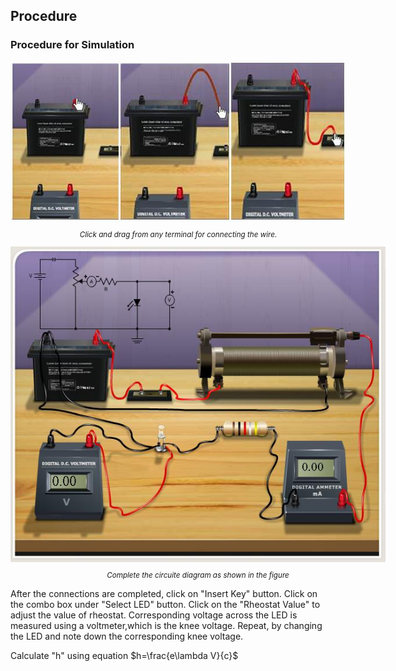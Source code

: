## Procedure

###  Procedure for Simulation



<div style="display: block; margin-left: auto; margin-right: auto; text-align: center; width: fit-content;"><img src="./images/figure2.jpg" alt="Figure 2" style="max-width: 600px; height: auto;"><p style="text-align: center; font-size: smaller; font-style: italic;">Click and drag from any terminal for connecting the wire.</p></div>

<div style="display: block; margin-left: auto; margin-right: auto; text-align: center; width: fit-content;"><img src="./images/figure3.jpg" alt="Figure 2" style="max-width: 600px; height: auto;"><p style="text-align: center; font-size: smaller; font-style: italic;">Complete the circuite diagram as shown in the figure</p></div>


After the connections are completed, click on "Insert Key" button.
Click on the combo box under "Select LED" button.
Click on the "Rheostat Value" to adjust the value of rheostat.
Corresponding voltage across the LED is measured using a voltmeter,which is the knee voltage.
Repeat, by changing the LED and note down the corresponding knee voltage.
 
Calculate "h" using equation $h=\frac{e\lambda V}{c}$
